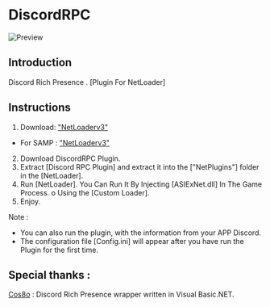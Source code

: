 # DiscordRPC

![Preview](https://i.ibb.co/cv8zSV6/DISCORDRPC.png)

## Introduction
Discord Rich Presence . [Plugin For NetLoader]

## Instructions

1) Download: ["NetLoaderv3"](https://github.com/DestroyerDarkNess/NetLoader/releases/download/v0.3/NetLoaderv0.3.rar)
- For SAMP : ["NetLoaderv3"](https://github.com/DestroyerDarkNess/NetLoader/releases/download/v0.3/NetLoader_for_ASILoaderv3.zip)

2) Download DiscordRPC Plugin.
3) Extract [Discord RPC Plugin] and extract it into the ["NetPlugins"] folder in the [NetLoader]. 
4) Run [NetLoader]. You Can Run It By Injecting [ASIExNet.dll] In The Game Process. o Using the [Custom Loader].
5) Enjoy.

Note : 

 - You can also run the plugin, with the information from your APP Discord.
 - The configuration file [Config.ini] will appear after you have run the Plugin for the first time.
 
## Special thanks :

[Cos8o](https://github.com/Cos8o) : Discord Rich Presence wrapper written in Visual Basic.NET. 
